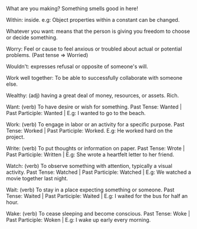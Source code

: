 What are you making? Something smells good in here!

Within: inside. e.g: Object properties within a constant can be changed.

Whatever you want: means that the person is giving you freedom to choose or decide something.

Worry: Feel or cause to feel anxious or troubled about actual or potential problems. (Past tense => Worried)

Wouldn't: expresses refusal or opposite of someone's will.

Work well together: To be able to successfully collaborate with someone else.

Wealthy: (adj) having a great deal of money, resources, or assets. Rich.

Want: (verb) To have desire or wish for something. Past Tense: Wanted | Past Participle: Wanted | E.g: I wanted to go to the beach. 

Work: (verb) To engage in labor or an activity for a specific purpose. Past Tense: Worked | Past Participle: Worked. E.g: He worked hard on the project. 

Write: (verb) To put thoughts or information on paper. Past Tense: Wrote | Past Participle: Written | E.g: She wrote a heartfelt letter to her friend. 

Watch: (verb) To observe something with attention, typically a visual activity. Past Tense: Watched | Past Participle: Watched | E.g: We watched a movie together last night.

Wait: (verb) To stay in a place expecting something or someone. Past Tense: Waited | Past Participle: Waited | E.g: I waited for the bus for half an hour. 

Wake: (verb) To cease sleeping and become conscious. Past Tense: Woke | Past Participle: Woken | E.g: I wake up early every morning.